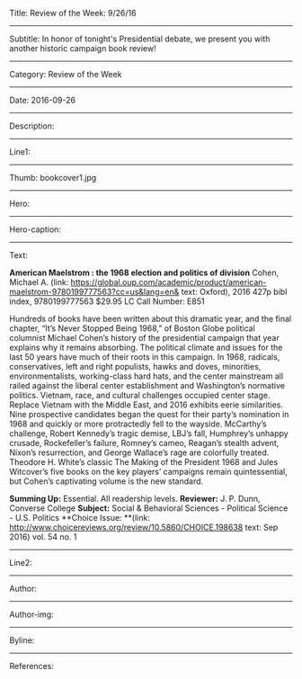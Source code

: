Title: Review of the Week: 9/26/16

----

Subtitle: In honor of tonight's Presidential debate, we present you with another historic campaign book review!

----

Category: Review of the Week

----

Date: 2016-09-26

----

Description: 

----

Line1: 

----

Thumb: bookcover1.jpg

----

Hero: 

----

Hero-caption: 

----

Text: 

**American Maelstrom : the 1968 election and politics of division**
Cohen, Michael A. (link: https://global.oup.com/academic/product/american-maelstrom-9780199777563?cc=us&lang=en& text: Oxford), 2016
427p bibl index,	9780199777563 $29.95
LC Call Number: E851

Hundreds of books have been written about this dramatic year, and the final chapter, “It’s Never Stopped Being 1968,” of Boston Globe political columnist Michael Cohen’s history of the presidential campaign that year explains why it remains absorbing. The political climate and issues for the last 50 years have much of their roots in this campaign. In 1968, radicals, conservatives, left and right populists, hawks and doves, minorities, environmentalists, working-class hard hats, and the center mainstream all railed against the liberal center establishment and Washington’s normative politics. Vietnam, race, and cultural challenges occupied center stage. Replace Vietnam with the Middle East, and 2016 exhibits eerie similarities. Nine prospective candidates began the quest for their party’s nomination in 1968 and quickly or more protractedly fell to the wayside. McCarthy’s challenge, Robert Kennedy’s tragic demise, LBJ’s fall, Humphrey’s unhappy crusade, Rockefeller’s failure, Romney’s cameo, Reagan’s stealth advent, Nixon’s resurrection, and George Wallace’s rage are colorfully treated. Theodore H. White’s classic The Making of the President 1968 and Jules Witcover’s five books on the key players’ campaigns remain quintessential, but Cohen’s captivating volume is the new standard.

**Summing Up:** Essential. All readership levels.
**Reviewer:** J. P. Dunn, Converse College
**Subject:** Social & Behavioral Sciences - Political Science - U.S. Politics
**Choice Issue: **(link: http://www.choicereviews.org/review/10.5860/CHOICE.198638 text: Sep 2016) vol. 54 no. 1

----

Line2: 

----

Author: 

----

Author-img: 

----

Byline: 

----

References: 